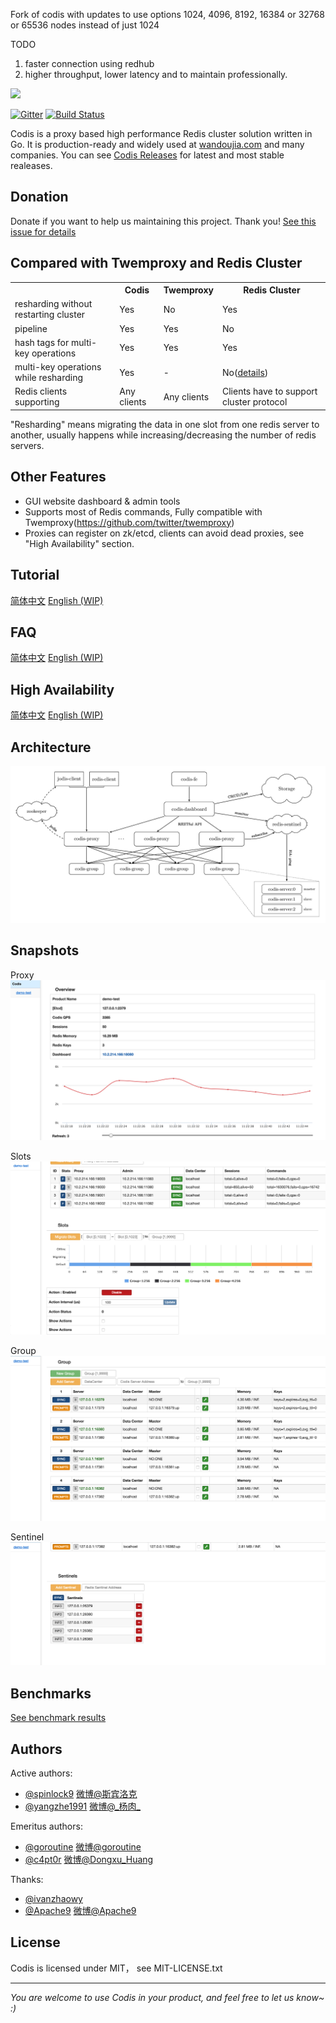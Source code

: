 Fork of codis with updates to use options 1024, 4096, 8192, 16384 or 32768 or 65536 nodes instead of just 1024

TODO
1. faster connection using redhub
2. higher throughput, lower latency and to maintain professionally.

<img src="doc/pictures/logo-3.png" height=80></img>

[![Gitter](https://badges.gitter.im/Join%20Chat.svg)](https://gitter.im/CodisLabs/codis?utm_source=badge&utm_medium=badge&utm_campaign=pr-badge&utm_content=badge)
[![Build Status](https://travis-ci.org/CodisLabs/codis.svg)](https://travis-ci.org/CodisLabs/codis)

Codis is a proxy based high performance Redis cluster solution written in Go. It is production-ready and widely used at [wandoujia.com](http://wandoujia.com) and many companies. You can see [Codis Releases](https://github.com/CodisLabs/codis/releases) for latest and most stable realeases.

## Donation
Donate if you want to help us maintaining this project. Thank you!
[See this issue for details](https://github.com/CodisLabs/codis/issues/976)

## Compared with Twemproxy and Redis Cluster
<table>
<tr><th></th><th>Codis</th><th>Twemproxy</th><th>Redis Cluster</th></tr>
<tr><td>resharding without restarting cluster</td><td>Yes</td><td>No</td><td>Yes</td></tr>
<tr><td>pipeline</td><td>Yes</td><td>Yes</td><td>No</td></tr>
<tr><td>hash tags for multi-key operations</td><td>Yes</td><td>Yes</td><td>Yes</td></tr>
<tr><td>multi-key operations while resharding</td><td>Yes</td><td>-</td><td>No(<a href="http://redis.io/topics/cluster-spec#multiple-keys-operations">details</a>)</td></tr>
<tr><td>Redis clients supporting</td><td>Any clients</td><td>Any clients</td><td>Clients have to support cluster protocol</td></tr>
</table>
"Resharding" means migrating the data in one slot from one redis server to another, usually happens while increasing/decreasing the number of redis servers.

## Other Features
* GUI website dashboard & admin tools
* Supports most of Redis commands, Fully compatible with Twemproxy(https://github.com/twitter/twemproxy)
* Proxies can register on zk/etcd, clients can avoid dead proxies, see "High Availability" section.

## Tutorial

[简体中文](doc/tutorial_zh.md)
[English (WIP) ](doc/tutorial_en.md)

## FAQ

[简体中文](doc/FAQ_zh.md)
[English (WIP) ](FAQ_en.md)

## High Availability

[简体中文](doc/tutorial_zh.md#3-jodis-与-ha)
[English (WIP) ](doc/tutorial_en.md#ha)

## Architecture

![architecture](doc/pictures/architecture.png)

## Snapshots

Proxy
![proxy](doc/pictures/snapshots1.png)

Slots
![slots](doc/pictures/snapshots2.png)

Group
![group](doc/pictures/snapshots3.png)

Sentinel
![sentinel](doc/pictures/snapshots4.png)

## Benchmarks
[See benchmark results](doc/benchmark.md)

## Authors

Active authors:
* [@spinlock9](https://github.com/spinlock) [微博@斯宾洛克](http://weibo.com/spinlock9)
* [@yangzhe1991](https://github.com/yangzhe1991) [微博@\_杨肉\_](http://weibo.com/yangzhe1991)

Emeritus authors:
* [@goroutine](https://github.com/ngaut) [微博@goroutine](http://weibo.com/u/1923497393)
* [@c4pt0r](https://github.com/c4pt0r) [微博@Dongxu\_Huang](http://weibo.com/c4pt0r)

Thanks:
* [@ivanzhaowy](https://github.com/ivanzhaowy)
* [@Apache9](https://github.com/apache9) [微博@Apache9](http://weibo.com/u/1876829375)

## License

Codis is licensed under MIT， see MIT-LICENSE.txt

-------------
*You are welcome to use Codis in your product, and feel free to let us know~ :)*
